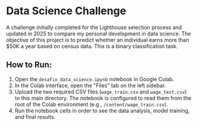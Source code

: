 # Data Science Challenge

A challenge initially completed for the Lighthouse selection process and updated in 2025 to compare my personal development in data science.
The objective of this project is to predict whether an individual earns more than $50K a year based on census data. This is a binary classification task.

## How to Run:

1.  Open the `desafio_data_science.ipynb` notebook in Google Colab.
2.  In the Colab interface, open the "Files" tab on the left sidebar.
3.  Upload the two required CSV files (`wage_train.csv` and `wage_test.csv`) to this main directory. The notebook is configured to read them from the root of the Colab environment (e.g., `/content/wage_train.csv`).
4.  Run the notebook cells in order to see the data analysis, model training, and final results.
